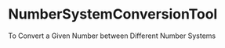 NumberSystemConversionTool
==========================

To Convert a Given Number between Different Number Systems